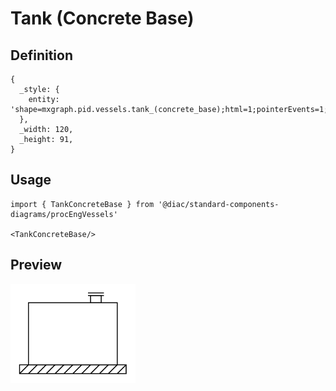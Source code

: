 # Tank (Concrete Base)

## Definition

```
{
  _style: { 
    entity: 'shape=mxgraph.pid.vessels.tank_(concrete_base);html=1;pointerEvents=1;align=center;verticalLabelPosition=bottom;verticalAlign=top;dashed=0;',
  },
  _width: 120,
  _height: 91,
}
```

## Usage

```
import { TankConcreteBase } from '@diac/standard-components-diagrams/procEngVessels'

<TankConcreteBase/>
```

## Preview

<img src="./tank-concrete-base.png" width="200"/>
